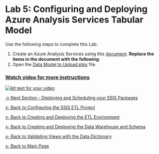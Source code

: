 ﻿# Lab 5:  Configuring and Deploying Azure Analysis Services Tabular Model

Use the following steps to complete this Lab:
1. Create an Azure Analysis Services using this [document](https://docs.microsoft.com/en-us/azure/sql-database/sql-database-get-started-portal).  **Replace the items in the document with the following**:  
2.  Open the [Data Model to Upload.pbix]() file.

###  [Watch video for more instructions](https://youtu.be/0V8Y8g6CS-o)
[![Alt text for your video](https://img.youtube.com/vi/0V8Y8g6CS-o/0.jpg)](https://youtu.be/0V8Y8g6CS-o)

[-> Next Section - Deploying and Scheduling your SSIS Packages](https://github.com/pleblanc72/Insights-in-a-Day/tree/master/6%20-%20Lab%206%20Deploying%20and%20Scheduling%20your%20SSIS%20Packages)

[<- Back to Configuring the SSIS ETL Project](https://github.com/pleblanc72/Insights-in-a-Day/tree/master/4%20-%20Lab%204%20Configuring%20the%20SSIS%20ETL%20Project)

[<- Back to Creating and Deploying the ETL Environment](https://github.com/pleblanc72/Insights-in-a-Day/tree/master/3%20-%20Lab%203%20Creating%20and%20Deploying%20the%20ETL%20Environment)

[<- Back to Creating and Deploying the Data Warehouse and Schema](https://github.com/pleblanc72/Insights-in-a-Day/tree/master/2%20-%20Lab%202%20Creating%20and%20Deploying%20the%20Data%20Warehouse%20and%20Schema)

[<- Back to Validating Views with the Data Dictionary](https://github.com/pleblanc72/Insights-in-a-Day/tree/master/1%20-%20Lab%201%20Validating%20Data%20Dictionary)

[<- Back to Main Page](https://github.com/pleblanc72/Insights-in-a-Day)